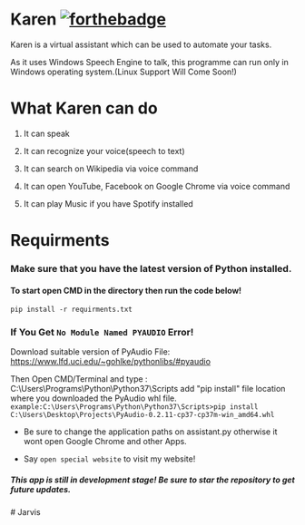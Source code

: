 
# Karen [![forthebadge](https://forthebadge.com/images/badges/made-with-python.svg)](https://forthebadge.com)

Karen is a virtual assistant which can be used to automate your tasks.

As it uses Windows Speech Engine to talk, this programme can run only in Windows operating system.(Linux Support Will Come Soon!)

  

# What Karen can do

1. It can speak<br>

2. It can recognize your voice(speech to text)<br>

3. It can search on Wikipedia via voice command<br>

4. It can open YouTube, Facebook on Google Chrome via voice command<br>

5. It can play Music if you have Spotify installed<br>

  

# Requirments

### Make sure that you have the latest version of Python installed.

#### To start open CMD in the directory then run the code below!

```pip install -r requirments.txt```<br>

  

### If You Get ```No Module Named PYAUDIO``` Error!

Download suitable version of PyAudio File: https://www.lfd.uci.edu/~gohlke/pythonlibs/#pyaudio

Then Open CMD/Terminal and type : C:\Users\Programs\Python\Python37\Scripts add "pip install" file location where you downloaded the PyAudio whl file.
```example:C:\Users\Programs\Python\Python37\Scripts>pip install C:\Users\Desktop\Projects\PyAudio-0.2.11-cp37-cp37m-win_amd64.whl```

  

- Be sure to change the application paths on assistant.py otherwise it wont open Google Chrome and other Apps. <br>

- Say ```open special website``` to visit my website!

##### This app is still in development stage! Be sure to star the repository to get future updates.
#   J a r v i s  
 